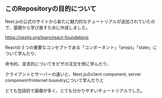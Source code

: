 ## このRepositoryの目的について

Next.jsの公式のサイトから新たに魅力的なチュートリアルが追加されていたので、基礎から学び直すために作成しました。

https://nextjs.org/learn/react-foundations

Reactの３つの重要なコンセプトである「コンポーネント」「props」「state」について学んだり、

命令的、宣言的についてをピザの注文を例に学んだり、

クライアントとサーバーの違いと、Next.jsのclient component, server componentやinternet boundryについて学んだりと

とても包括的で画像が多く、とても分かりやすいチュートリアルでした。